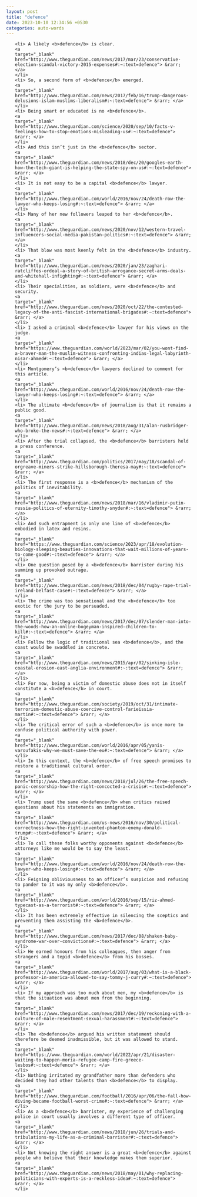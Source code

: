```yaml
---
layout: post
title: "defence"
date: 2023-10-10 12:34:56 +0530
categories: auto-words
---
```

<ol>

    <li> A likely <b>defence</b> is clear.
    <a 
    target="_blank" 
    href="http://www.theguardian.com/news/2017/mar/23/conservative-election-scandal-victory-2015-expenses#:~:text=defence"> &rarr; </a>
    </li>
    <li> So, a second form of <b>defence</b> emerged.
    <a 
    target="_blank" 
    href="http://www.theguardian.com/news/2017/feb/16/trump-dangerous-delusions-islam-muslims-liberalism#:~:text=defence"> &rarr; </a>
    </li>
    <li> Being smart or educated is no <b>defence</b>.
    <a 
    target="_blank" 
    href="http://www.theguardian.com/science/2020/sep/10/facts-v-feelings-how-to-stop-emotions-misleading-us#:~:text=defence"> &rarr; </a>
    </li>
    <li> And this isn’t just in the <b>defence</b> sector.
    <a 
    target="_blank" 
    href="http://www.theguardian.com/news/2018/dec/20/googles-earth-how-the-tech-giant-is-helping-the-state-spy-on-us#:~:text=defence"> &rarr; </a>
    </li>
    <li> It is not easy to be a capital <b>defence</b> lawyer.
    <a 
    target="_blank" 
    href="http://www.theguardian.com/world/2016/nov/24/death-row-the-lawyer-who-keeps-losing#:~:text=defence"> &rarr; </a>
    </li>
    <li> Many of her new followers leaped to her <b>defence</b>.
    <a 
    target="_blank" 
    href="http://www.theguardian.com/news/2020/nov/12/western-travel-influencers-social-media-pakistan-politics#:~:text=defence"> &rarr; </a>
    </li>
    <li> That blow was most keenly felt in the <b>defence</b> industry.
    <a 
    target="_blank" 
    href="http://www.theguardian.com/news/2020/jan/23/zaghari-ratcliffes-ordeal-a-story-of-british-arrogance-secret-arms-deals-and-whitehall-infighting#:~:text=defence"> &rarr; </a>
    </li>
    <li> Their specialities, as soldiers, were <b>defence</b> and security.
    <a 
    target="_blank" 
    href="http://www.theguardian.com/news/2020/oct/22/the-contested-legacy-of-the-anti-fascist-international-brigades#:~:text=defence"> &rarr; </a>
    </li>
    <li> I asked a criminal <b>defence</b> lawyer for his views on the judge.
    <a 
    target="_blank" 
    href="https://www.theguardian.com/world/2023/mar/02/you-wont-find-a-braver-man-the-muslim-witness-confronting-indias-legal-labyrinth-nisar-ahmed#:~:text=defence"> &rarr; </a>
    </li>
    <li> Montgomery’s <b>defence</b> lawyers declined to comment for this article.
    <a 
    target="_blank" 
    href="http://www.theguardian.com/world/2016/nov/24/death-row-the-lawyer-who-keeps-losing#:~:text=defence"> &rarr; </a>
    </li>
    <li> The ultimate <b>defence</b> of journalism is that it remains a public good.
    <a 
    target="_blank" 
    href="http://www.theguardian.com/news/2018/aug/31/alan-rusbridger-who-broke-the-news#:~:text=defence"> &rarr; </a>
    </li>
    <li> After the trial collapsed, the <b>defence</b> barristers held a press conference.
    <a 
    target="_blank" 
    href="http://www.theguardian.com/politics/2017/may/18/scandal-of-orgreave-miners-strike-hillsborough-theresa-may#:~:text=defence"> &rarr; </a>
    </li>
    <li> The first response is a <b>defence</b> mechanism of the politics of inevitability.
    <a 
    target="_blank" 
    href="http://www.theguardian.com/news/2018/mar/16/vladimir-putin-russia-politics-of-eternity-timothy-snyder#:~:text=defence"> &rarr; </a>
    </li>
    <li> And such entrapment is only one line of <b>defence</b> embodied in latex and resins.
    <a 
    target="_blank" 
    href="https://www.theguardian.com/science/2023/apr/18/evolution-biology-sleeping-beauties-innovations-that-wait-millions-of-years-to-come-good#:~:text=defence"> &rarr; </a>
    </li>
    <li> One question posed by a <b>defence</b> barrister during his summing up provoked outrage.
    <a 
    target="_blank" 
    href="http://www.theguardian.com/news/2018/dec/04/rugby-rape-trial-ireland-belfast-case#:~:text=defence"> &rarr; </a>
    </li>
    <li> The crime was too sensational and the <b>defence</b> too exotic for the jury to be persuaded.
    <a 
    target="_blank" 
    href="http://www.theguardian.com/news/2017/dec/07/slender-man-into-the-woods-how-an-online-bogeyman-inspired-children-to-kill#:~:text=defence"> &rarr; </a>
    </li>
    <li> Follow the logic of traditional sea <b>defence</b>, and the coast would be swaddled in concrete.
    <a 
    target="_blank" 
    href="http://www.theguardian.com/news/2015/apr/02/sinking-isle-coastal-erosion-east-anglia-environment#:~:text=defence"> &rarr; </a>
    </li>
    <li> For now, being a victim of domestic abuse does not in itself constitute a <b>defence</b> in court.
    <a 
    target="_blank" 
    href="http://www.theguardian.com/society/2019/oct/31/intimate-terrorism-domestic-abuse-coercive-control-farieissia-martin#:~:text=defence"> &rarr; </a>
    </li>
    <li> The critical error of such a <b>defence</b> is once more to confuse political authority with power.
    <a 
    target="_blank" 
    href="http://www.theguardian.com/world/2016/apr/05/yanis-varoufakis-why-we-must-save-the-eu#:~:text=defence"> &rarr; </a>
    </li>
    <li> In this context, the <b>defence</b> of free speech promises to restore a traditional cultural order.
    <a 
    target="_blank" 
    href="http://www.theguardian.com/news/2018/jul/26/the-free-speech-panic-censorship-how-the-right-concocted-a-crisis#:~:text=defence"> &rarr; </a>
    </li>
    <li> Trump used the same <b>defence</b> when critics raised questions about his statements on immigration.
    <a 
    target="_blank" 
    href="http://www.theguardian.com/us-news/2016/nov/30/political-correctness-how-the-right-invented-phantom-enemy-donald-trump#:~:text=defence"> &rarr; </a>
    </li>
    <li> To call these folks worthy opponents against <b>defence</b> attorneys like me would be to say the least.
    <a 
    target="_blank" 
    href="http://www.theguardian.com/world/2016/nov/24/death-row-the-lawyer-who-keeps-losing#:~:text=defence"> &rarr; </a>
    </li>
    <li> Feigning obliviousness to an officer’s suspicion and refusing to pander to it was my only <b>defence</b>.
    <a 
    target="_blank" 
    href="http://www.theguardian.com/world/2016/sep/15/riz-ahmed-typecast-as-a-terrorist#:~:text=defence"> &rarr; </a>
    </li>
    <li> It has been extremely effective in silencing the sceptics and preventing them assisting the <b>defence</b>.
    <a 
    target="_blank" 
    href="http://www.theguardian.com/news/2017/dec/08/shaken-baby-syndrome-war-over-convictions#:~:text=defence"> &rarr; </a>
    </li>
    <li> He earned honours from his colleagues, then anger from strangers and a tepid <b>defence</b> from his bosses.
    <a 
    target="_blank" 
    href="http://www.theguardian.com/world/2017/aug/03/what-is-a-black-professor-in-america-allowed-to-say-tommy-j-curry#:~:text=defence"> &rarr; </a>
    </li>
    <li> If my approach was too much about men, my <b>defence</b> is that the situation was about men from the beginning.
    <a 
    target="_blank" 
    href="http://www.theguardian.com/news/2017/dec/19/reckoning-with-a-culture-of-male-resentment-sexual-harassment#:~:text=defence"> &rarr; </a>
    </li>
    <li> The <b>defence</b> argued his written statement should therefore be deemed inadmissible, but it was allowed to stand.
    <a 
    target="_blank" 
    href="https://www.theguardian.com/world/2022/apr/21/disaster-waiting-to-happen-moria-refugee-camp-fire-greece-lesbos#:~:text=defence"> &rarr; </a>
    </li>
    <li> Nothing irritated my grandfather more than defenders who decided they had other talents than <b>defence</b> to display.
    <a 
    target="_blank" 
    href="http://www.theguardian.com/football/2016/apr/06/the-fall-how-diving-became-football-worst-crime#:~:text=defence"> &rarr; </a>
    </li>
    <li> As a <b>defence</b> barrister, my experience of challenging police in court usually involves a different type of officer.
    <a 
    target="_blank" 
    href="http://www.theguardian.com/news/2018/jun/26/trials-and-tribulations-my-life-as-a-criminal-barrister#:~:text=defence"> &rarr; </a>
    </li>
    <li> Not knowing the right answer is a great <b>defence</b> against people who believe that their knowledge makes them superior.
    <a 
    target="_blank" 
    href="http://www.theguardian.com/news/2018/may/01/why-replacing-politicians-with-experts-is-a-reckless-idea#:~:text=defence"> &rarr; </a>
    </li>